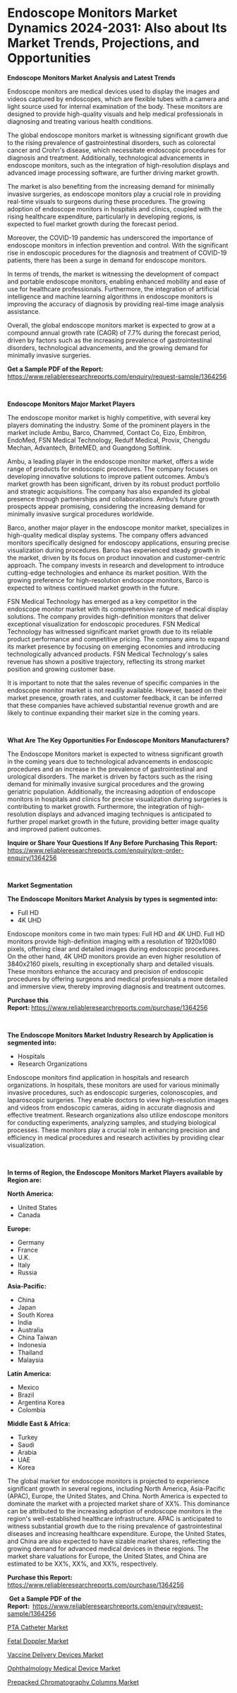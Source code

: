 <p><h1>Endoscope Monitors Market Dynamics 2024-2031: Also about Its Market Trends, Projections, and Opportunities</h1></p><p><strong>Endoscope Monitors Market Analysis and Latest Trends</strong></p>
<p><p>Endoscope monitors are medical devices used to display the images and videos captured by endoscopes, which are flexible tubes with a camera and light source used for internal examination of the body. These monitors are designed to provide high-quality visuals and help medical professionals in diagnosing and treating various health conditions.</p><p>The global endoscope monitors market is witnessing significant growth due to the rising prevalence of gastrointestinal disorders, such as colorectal cancer and Crohn's disease, which necessitate endoscopic procedures for diagnosis and treatment. Additionally, technological advancements in endoscope monitors, such as the integration of high-resolution displays and advanced image processing software, are further driving market growth.</p><p>The market is also benefiting from the increasing demand for minimally invasive surgeries, as endoscope monitors play a crucial role in providing real-time visuals to surgeons during these procedures. The growing adoption of endoscope monitors in hospitals and clinics, coupled with the rising healthcare expenditure, particularly in developing regions, is expected to fuel market growth during the forecast period.</p><p>Moreover, the COVID-19 pandemic has underscored the importance of endoscope monitors in infection prevention and control. With the significant rise in endoscopic procedures for the diagnosis and treatment of COVID-19 patients, there has been a surge in demand for endoscope monitors.</p><p>In terms of trends, the market is witnessing the development of compact and portable endoscope monitors, enabling enhanced mobility and ease of use for healthcare professionals. Furthermore, the integration of artificial intelligence and machine learning algorithms in endoscope monitors is improving the accuracy of diagnosis by providing real-time image analysis assistance.</p><p>Overall, the global endoscope monitors market is expected to grow at a compound annual growth rate (CAGR) of 7.7% during the forecast period, driven by factors such as the increasing prevalence of gastrointestinal disorders, technological advancements, and the growing demand for minimally invasive surgeries.</p></p>
<p><strong>Get a Sample PDF of the Report:&nbsp;</strong> <a href="https://www.reliableresearchreports.com/enquiry/request-sample/1364256">https://www.reliableresearchreports.com/enquiry/request-sample/1364256</a></p>
<p>&nbsp;</p>
<p><strong>Endoscope Monitors Major Market Players</strong></p>
<p><p>The endoscope monitor market is highly competitive, with several key players dominating the industry. Some of the prominent players in the market include Ambu, Barco, Chammed, Contact Co, Eizo, Embitron, EndoMed, FSN Medical Technology, Redulf Medical, Provix, Chengdu Mechan, Advantech, BriteMED, and Guangdong Softlink.</p><p>Ambu, a leading player in the endoscope monitor market, offers a wide range of products for endoscopic procedures. The company focuses on developing innovative solutions to improve patient outcomes. Ambu’s market growth has been significant, driven by its robust product portfolio and strategic acquisitions. The company has also expanded its global presence through partnerships and collaborations. Ambu’s future growth prospects appear promising, considering the increasing demand for minimally invasive surgical procedures worldwide.</p><p>Barco, another major player in the endoscope monitor market, specializes in high-quality medical display systems. The company offers advanced monitors specifically designed for endoscopy applications, ensuring precise visualization during procedures. Barco has experienced steady growth in the market, driven by its focus on product innovation and customer-centric approach. The company invests in research and development to introduce cutting-edge technologies and enhance its market position. With the growing preference for high-resolution endoscope monitors, Barco is expected to witness continued market growth in the future.</p><p>FSN Medical Technology has emerged as a key competitor in the endoscope monitor market with its comprehensive range of medical display solutions. The company provides high-definition monitors that deliver exceptional visualization for endoscopic procedures. FSN Medical Technology has witnessed significant market growth due to its reliable product performance and competitive pricing. The company aims to expand its market presence by focusing on emerging economies and introducing technologically advanced products. FSN Medical Technology's sales revenue has shown a positive trajectory, reflecting its strong market position and growing customer base.</p><p>It is important to note that the sales revenue of specific companies in the endoscope monitor market is not readily available. However, based on their market presence, growth rates, and customer feedback, it can be inferred that these companies have achieved substantial revenue growth and are likely to continue expanding their market size in the coming years.</p></p>
<p>&nbsp;</p>
<p><strong>What Are The Key Opportunities For Endoscope Monitors Manufacturers?</strong></p>
<p><p>The Endoscope Monitors market is expected to witness significant growth in the coming years due to technological advancements in endoscopic procedures and an increase in the prevalence of gastrointestinal and urological disorders. The market is driven by factors such as the rising demand for minimally invasive surgical procedures and the growing geriatric population. Additionally, the increasing adoption of endoscope monitors in hospitals and clinics for precise visualization during surgeries is contributing to market growth. Furthermore, the integration of high-resolution displays and advanced imaging techniques is anticipated to further propel market growth in the future, providing better image quality and improved patient outcomes.</p></p>
<p><strong>Inquire or Share Your Questions If Any Before Purchasing This Report:</strong> <a href="https://www.reliableresearchreports.com/enquiry/pre-order-enquiry/1364256">https://www.reliableresearchreports.com/enquiry/pre-order-enquiry/1364256</a></p>
<p>&nbsp;</p>
<p><strong>Market Segmentation</strong></p>
<p><strong>The Endoscope Monitors Market Analysis by types is segmented into:</strong></p>
<p><ul><li>Full HD</li><li>4K UHD</li></ul></p>
<p><p>Endoscope monitors come in two main types: Full HD and 4K UHD. Full HD monitors provide high-definition imaging with a resolution of 1920x1080 pixels, offering clear and detailed images during endoscopic procedures. On the other hand, 4K UHD monitors provide an even higher resolution of 3840x2160 pixels, resulting in exceptionally sharp and detailed visuals. These monitors enhance the accuracy and precision of endoscopic procedures by offering surgeons and medical professionals a more detailed and immersive view, thereby improving diagnosis and treatment outcomes.</p></p>
<p><strong>Purchase this Report:&nbsp;</strong><a href="https://www.reliableresearchreports.com/purchase/1364256">https://www.reliableresearchreports.com/purchase/1364256</a></p>
<p>&nbsp;</p>
<p><strong>The Endoscope Monitors Market Industry Research by Application is segmented into:</strong></p>
<p><ul><li>Hospitals</li><li>Research Organizations</li></ul></p>
<p><p>Endoscope monitors find application in hospitals and research organizations. In hospitals, these monitors are used for various minimally invasive procedures, such as endoscopic surgeries, colonoscopies, and laparoscopic surgeries. They enable doctors to view high-resolution images and videos from endoscopic cameras, aiding in accurate diagnosis and effective treatment. Research organizations also utilize endoscope monitors for conducting experiments, analyzing samples, and studying biological processes. These monitors play a crucial role in enhancing precision and efficiency in medical procedures and research activities by providing clear visualization.</p></p>
<p>&nbsp;</p>
<p><strong>In terms of Region, the Endoscope Monitors Market Players available by Region are:</strong></p>
<p>
    <p> <strong> North America: </strong>
        <ul>
            <li>United States</li>
            <li>Canada</li>
        </ul>
        </p> 
    <p> <strong> Europe: </strong>
        <ul>
            <li>Germany</li>
            <li>France</li>
            <li>U.K.</li>
            <li>Italy</li>
            <li>Russia</li>
        </ul>
        </p> 
    <p> <strong> Asia-Pacific: </strong>
        <ul>
            <li>China</li>
            <li>Japan</li>
            <li>South Korea</li>
            <li>India</li>
            <li>Australia</li>
            <li>China Taiwan</li>
            <li>Indonesia</li>
            <li>Thailand</li>
            <li>Malaysia</li>
        </ul>
        </p> 
    <p> <strong> Latin America: </strong>
        <ul>
            <li>Mexico</li>
            <li>Brazil</li>
            <li>Argentina Korea</li>
            <li>Colombia</li>
        </ul>
        </p> 
    <p> <strong> Middle East & Africa: </strong>
        <ul>
            <li>Turkey</li>
            <li>Saudi</li>
            <li>Arabia</li>
            <li>UAE</li>
            <li>Korea</li>
        </ul>
    </p>
    </p>
<p><p>The global market for endoscope monitors is projected to experience significant growth in several regions, including North America, Asia-Pacific (APAC), Europe, the United States, and China. North America is expected to dominate the market with a projected market share of XX%. This dominance can be attributed to the increasing adoption of endoscope monitors in the region's well-established healthcare infrastructure. APAC is anticipated to witness substantial growth due to the rising prevalence of gastrointestinal diseases and increasing healthcare expenditure. Europe, the United States, and China are also expected to have sizable market shares, reflecting the growing demand for advanced medical devices in these regions. The market share valuations for Europe, the United States, and China are estimated to be XX%, XX%, and XX%, respectively.</p></p>
<p><strong>Purchase this Report: </strong><a href="https://www.reliableresearchreports.com/purchase/1364256">https://www.reliableresearchreports.com/purchase/1364256</a></p>
<p>&nbsp;<strong>Get a Sample PDF of the Report:&nbsp;&nbsp;</strong><a href="https://www.reliableresearchreports.com/enquiry/request-sample/1364256">https://www.reliableresearchreports.com/enquiry/request-sample/1364256</a></p>
<p><strong></strong></p>
<p><p><a href="https://github.com/gdfhhhj/Market-Research-Report-List-2/blob/main/pta-catheter-market.md">PTA Catheter Market</a></p><p><a href="https://github.com/gulaimolin/Market-Research-Report-List-2/blob/main/fetal-doppler-market.md">Fetal Doppler Market</a></p><p><a href="https://github.com/abbypearson7765/Market-Research-Report-List-2/blob/main/vaccine-delivery-devices-market.md">Vaccine Delivery Devices Market</a></p><p><a href="https://github.com/ruslanpoljakovrd177/Market-Research-Report-List-2/blob/main/ophthalmology-medical-device-market.md">Ophthalmology Medical Device Market</a></p><p><a href="https://github.com/grishafomin4852/Market-Research-Report-List-2/blob/main/prepacked-chromatography-columns-market.md">Prepacked Chromatography Columns Market</a></p></p>